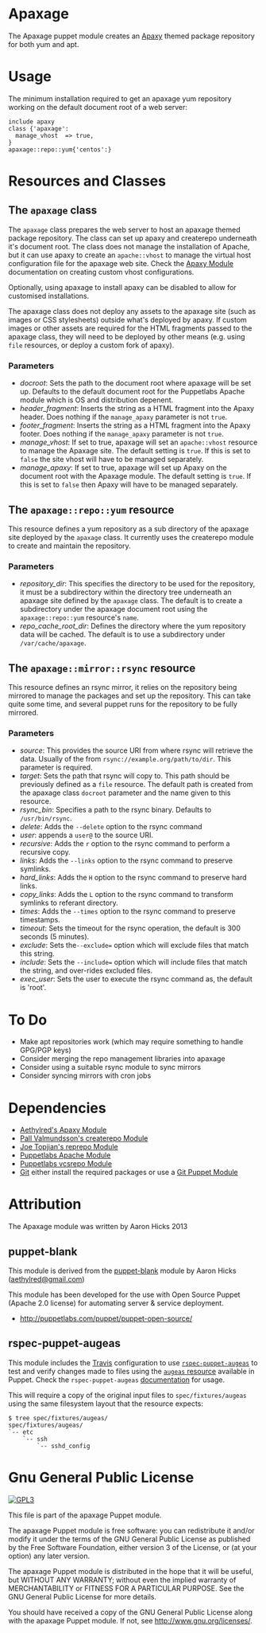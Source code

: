 # Apaxage

The Apaxage puppet module creates an [Apaxy](http://adamwhitcroft.com/apaxy/) themed package repository for both yum and apt.

# Usage

The minimum installation required to get an apaxage yum repository working on the default document root of a  web server:

```puppet
include apaxy
class {'apaxage':
  manage_vhost  => true,
}
apaxage::repo::yum{'centos':}
```

# Resources and Classes

## The `apaxage` class

The `apaxage` class prepares the web server to host an apaxage themed package repository. The class can set up apaxy and createrepo underneath it's document root. The class does not manage the installation of Apache, but it can use apaxy to create an `apache::vhost` to manage the virtual host configuration file for the apaxage web site. Check the [Apaxy Module](https://github.com/Aethylred/puppet-apaxy) documentation on creating custom vhost configurations.

Optionally, using apaxage to install apaxy can be disabled to allow for customised installations.

The apaxage class does not deploy any assets to the apaxage site (such as images or CSS stylesheets) outside what's deployed by apaxy. If custom images or other assets are required for the HTML fragments passed to the apaxage class, they will need to be deployed by other means (e.g. using `file` resources, or deploy a custom fork of apaxy).

### Parameters

* *docroot*: Sets the path to the document root where apaxage will be set up. Defaults to the default document root for the Puppetlabs Apache module which is OS and distribution depenent.
* *header_fragment*: Inserts the string as a HTML fragment into the Apaxy header. Does nothing if the `manage_apaxy` parameter is not `true`.
* *footer_fragment*: Inserts the string as a HTML fragment into the Apaxy footer. Does nothing if the `manage_apaxy` parameter is not `true`.
* *manage_vhost*: If set to true, apaxage will set an `apache::vhost` resource to manage the Apaxage site. The default setting is `true`. If this is set to `false` the site vhost will have to be managed separately.
* *manage_apaxy*: If set to true, apaxage will set up Apaxy on the document root with the Apaxage module. The default setting is `true`. If this is set to `false` then Apaxy will have to be managed separately.

## The `apaxage::repo::yum` resource

This resource defines a yum repository as a sub directory of the apaxage site deployed by the `apaxage` class. It currently uses the createrepo module to create and maintain the repository.

### Parameters

* *repository_dir*: This specifies the directory to be used for the repository, it must be a subdirectory within the directory tree underneath an apaxage site defined by the `apaxage` class. The default is to create a subdirectory under the apaxage document root using the `apaxage::repo::yum` resource's `name`.
* *repo_cache_root_dir*:  Defines the directory where the yum repository data will be cached. The default is to use a subdirectory under `/var/cache/apaxage`.

## The `apaxage::mirror::rsync` resource

This resource defines an rsync mirror, it relies on the repository being mirrored to manage the packages and set up the repository. This can take quite some time, and several puppet runs for the repository to be fully mirrored.

### Parameters
* *source*: This provides the source URI from where rsync will retrieve the data. Usually of the from `rsync://example.org/path/to/dir`. This parameter is required.
* *target*: Sets the path that rsync will copy to. This path should be previously defined as a `file` resource. The default path is created from the apaxage class `docroot` parameter and the name given to this resource.
* *rsync_bin*: Specifies a path to the rsync binary. Defaults to `/usr/bin/rsync`.
* *delete*: Adds the `--delete` option to the rsync command
* *user*: appends a `user@` to the source URI.
* *recursive*: Adds the `r` option to the rsync command to perform a recursive copy.
* *links*: Adds the `--links` option to the rsync command to preserve symlinks.
* *hard_links*: Adds the `H` option to the rsync command to preserve hard links.
* *copy_links*: Adds the `L` option to the rsync command to transform symlinks to referant directory.
* *times*: Adds the `--times` option to the rsync command to preserve timestamps.
* *timeout*: Sets the timeout for the rsync operation, the default is 300 seconds (5 minutes).
* *exclude*: Sets the`--exclude=` option which will exclude files that match this string.
* *include*: Sets the `--include=` option which will include files that match the string, and over-rides excluded files.
* *exec_user*: Sets the user to execute the rsync command as, the default is 'root'.

# To Do

* Make apt repositories work (which may require something to handle GPG/PGP keys)
* Consider merging the repo management libraries into apaxage
* Consider using a suitable rsync module to sync mirrors
* Consider syncing mirrors with cron jobs

# Dependencies

* [Aethylred's Apaxy Module](https://github.com/Aethylred/puppet-apaxy)
* [Pall Valmundsson's createrepo Module](https://github.com/pall-valmundsson/puppet-createrepo)
* [Joe Topjian's reprepo Module](https://github.com/jtopjian/puppet-reprepro)
* [Puppetlabs Apache Module](https://github.com/puppetlabs/puppetlabs-apache)
* [Puppetlabs vcsrepo Module](https://github.com/puppetlabs/puppetlabs-vcsrepo)
* [Git](http://git-scm.com/) either install the required packages or use a [Git Puppet Module](https://github.com/nesi/puppet-git) 

# Attribution

The Apaxage module was written by Aaron Hicks 2013

## puppet-blank

This module is derived from the [puppet-blank](https://github.com/Aethylred/puppet-blank) module by Aaron Hicks (aethylred@gmail.com)

This module has been developed for the use with Open Source Puppet (Apache 2.0 license) for automating server & service deployment.

* http://puppetlabs.com/puppet/puppet-open-source/

## rspec-puppet-augeas

This module includes the [Travis](https://travis-ci.org) configuration to use [`rspec-puppet-augeas`](https://github.com/domcleal/rspec-puppet-augeas) to test and verify changes made to files using the [`augeas` resource](http://docs.puppetlabs.com/references/latest/type.html#augeas) available in Puppet. Check the `rspec-puppet-augeas` [documentation](https://github.com/domcleal/rspec-puppet-augeas/blob/master/README.md) for usage.

This will require a copy of the original input files to `spec/fixtures/augeas` using the same filesystem layout that the resource expects:

    $ tree spec/fixtures/augeas/
    spec/fixtures/augeas/
    `-- etc
        `-- ssh
            `-- sshd_config

# Gnu General Public License

[![GPL3](http://www.gnu.org/graphics/gplv3-127x51.png)](http://www.gnu.org/licenses)

This file is part of the apaxage Puppet module.

The apaxage Puppet module is free software: you can redistribute it and/or modify it under the terms of the GNU General Public License as published by the Free Software Foundation, either version 3 of the License, or (at your option) any later version.

The apaxage Puppet module is distributed in the hope that it will be useful, but WITHOUT ANY WARRANTY; without even the implied warranty of MERCHANTABILITY or FITNESS FOR A PARTICULAR PURPOSE.  See the GNU General Public License for more details.

You should have received a copy of the GNU General Public License along with the apaxage Puppet module.  If not, see <http://www.gnu.org/licenses/>.
